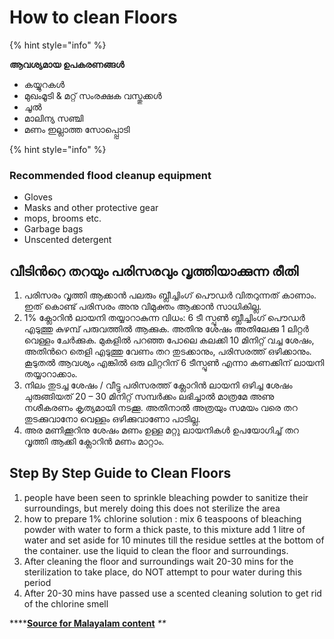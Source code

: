 # How to clean Floors

{% hint style="info" %}

**ആവശ്യമായ ഉപകരണങ്ങൾ**

* കയ്യുറകൾ
* മുഖംമൂടി & മറ്റ് സംരക്ഷക വസ്തുക്കൾ
* ചൂൽ
* മാലിന്യ സഞ്ചി
* മണം ഇല്ലാത്ത സോപ്പ്പൊടി

{% hint style="info" %}

### Recommended flood cleanup equipment

* Gloves
* Masks and other protective gear
* mops, brooms etc.
* Garbage bags
* Unscented detergent

## **വീടിന്‍റെ തറയും പരിസരവും വൃത്തിയാക്കുന്ന രീതി**

1. പരിസരം വൃത്തി ആക്കാന്‍ പലരും ബ്ലീച്ചിംഗ് പൌഡര്‍ വിതറുന്നത് കാണാം. ഇത് കൊണ്ട് പരിസരം അനു വിമുക്തം ആക്കാന്‍ സാധികില്ല. 
2. 1% ക്ലോറിന്‍ ലായനി തയ്യാറാകുന്ന വിധം:  6 ടീ സ്പൂണ്‍ ബ്ലീച്ചിംഗ് പൌഡര്‍ എടുത്തു കുഴമ്പ് പരുവത്തില്‍ ആക്കുക. അതിനു ശേഷം അതിലേക്കു 1 ലിറ്റര്‍ വെള്ളം ചേര്‍ക്കുക. മുകളില്‍ പറഞ്ഞ പോലെ കലക്കി 10 മിനിറ്റ് വച്ച ശേഷം, അതിന്‍റെ തെളി എടുത്തു വേണം തറ തുടക്കാനും, പരിസരത്ത് ഒഴിക്കാനും. കൂടുതല്‍ ആവശ്യം എങ്കില്‍ ഒരു ലിറ്ററിന് 6 ടീസ്പൂണ്‍ എന്നാ കണക്കിന് ലായനി തയ്യാറാക്കാം. 
3. നിലം തുടച്ച ശേഷം / വീട്ടു പരിസരത്ത് ക്ലോറിന്‍ ലായനി ഒഴിച്ച ശേഷം ചുരുങ്ങിയത് 20 – 30 മിനിറ്റ് സമ്പര്‍ക്കം ലഭിച്ചാല്‍ മാത്രമേ അണു നശീകരണം കൃത്യമായി നടക്കൂ. അതിനാല്‍ അത്രയും സമയം വരെ തറ തുടക്കുവാനോ വെള്ളം ഒഴിക്കുവാണോ പാടില്ല.
4. അര മണിക്കൂറിനു ശേഷം മണം ഉള്ള മറ്റു ലായനികള്‍ ഉപയോഗിച്ച് തറ വൃത്തി ആക്കി ക്ലോറിന്‍ മണം മാറ്റാം. 

## Step By Step Guide to Clean Floors

1. people have been seen to sprinkle bleaching powder to sanitize their surroundings, but merely doing this does not sterilize the area
2. how to prepare 1% chlorine solution : mix 6 teaspoons of bleaching powder with water to form a thick paste, to this mixture add 1 litre of water and set aside for 10 minutes till the residue settles at the bottom of the container. use the liquid to clean the floor and surroundings.
3. After cleaning the floor and surroundings wait 20-30 mins for the sterilization to take place, do NOT attempt to pour water during this period
4. After 20-30 mins have passed use a scented cleaning solution to get rid of the chlorine smell

\*\*\*\*[**Source for Malayalam content**](https://www.mediaonetv.in/kerala/2018/08/19/health-tips-while-cleaning-houses) _\*\*_


